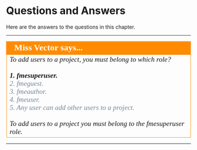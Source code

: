 # Questions and Answers #

Here are the answers to the questions in this chapter.

---

<!--miss vector Says Section-->

<table style="border-spacing: 0px">
<tr>
<td style="vertical-align:middle;background-color:darkorange;border: 2px solid darkorange">
<i class="fa fa-quote-left fa-lg fa-pull-left fa-fw" style="color:white;padding-right: 12px;vertical-align:text-top"></i>
<span style="color:white;font-size:x-large;font-weight: bold;font-family:serif">Miss Vector says...</span>
</td>
</tr>

<tr>
<td style="border: 1px solid darkorange">
<span style="font-family:serif; font-style:italic; font-size:larger">
To add users to a project, you must belong to which role?
<br><br><span style="font-weight:bold">1. fmesuperuser.</span>
<br><span style="color:lightslategrey">2. fmeguest.</span>
<br><span style="color:lightslategrey">3. fmeauthor.</span>
<br><span style="color:lightslategrey">4. fmeuser.</span>
<br><span style="color:lightslategrey">5. Any user can add other users to a project.</span>
<br><br> To add users to a project you must belong to the fmesuperuser role.
</span>
</td>
</tr>
</table>

---
